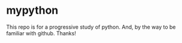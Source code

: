 # mypython

This repo is for a progressive study of python.
And, by the way to be familiar with github.
Thanks!
